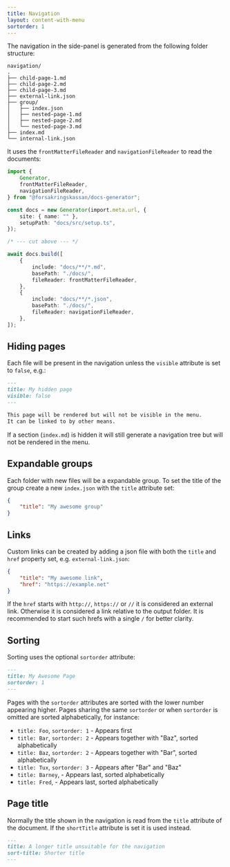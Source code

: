 ```yaml
---
title: Navigation
layout: content-with-menu
sortorder: 1
---
```


The navigation in the side-panel is generated from the following folder structure:

```
navigation/
.
├── child-page-1.md
├── child-page-2.md
├── child-page-3.md
├── external-link.json
├── group/
│   ├── index.json
│   ├── nested-page-1.md
│   ├── nested-page-2.md
│   └── nested-page-3.md
├── index.md
└── internal-link.json
```

It uses the `frontMatterFileReader` and `navigationFileReader` to read the documents:

```ts
import {
    Generator,
    frontMatterFileReader,
    navigationFileReader,
} from "@forsakringskassan/docs-generator";

const docs = new Generator(import.meta.url, {
    site: { name: "" },
    setupPath: "docs/src/setup.ts",
});

/* --- cut above --- */

await docs.build([
    {
        include: "docs/**/*.md",
        basePath: "./docs/",
        fileReader: frontMatterFileReader,
    },
    {
        include: "docs/**/*.json",
        basePath: "./docs/",
        fileReader: navigationFileReader,
    },
]);
```

## Hiding pages

Each file will be present in the navigation unless the `visible` attribute is set to `false`, e.g.:

```md
---
title: My hidden page
visible: false
---

This page will be rendered but will not be visible in the menu.
It can be linked to by other means.
```

If a section (`index.md`) is hidden it will still generate a navigation tree but will not be rendered in the menu.

## Expandable groups

Each folder with new files will be a expandable group.
To set the title of the group create a new `index.json` with the `title` attribute set:

```json
{
    "title": "My awesome group"
}
```

## Links

Custom links can be created by adding a json file with both the `title` and `href` property set, e.g. `external-link.json`:

```json
{
    "title": "My awesome link",
    "href": "https://example.net"
}
```

If the `href` starts with `http://`, `https://` or `//` it is considered an external link.
Otherwise it is considered a link relative to the output folder.
It is recommended to start such hrefs with a single `/` for better clarity.

## Sorting

Sorting uses the optional `sortorder` attribute:

```md
---
title: My Awesome Page
sortorder: 1
---
```

Pages with the `sortorder` attributes are sorted with the lower number appearing higher.
Pages sharing the same `sortorder` or when `sortorder` is omitted are sorted alphabetically, for instance:

- `title: Foo`, `sortorder: 1` - Appears first
- `title: Bar`, `sortorder: 2` - Appears together with "Baz", sorted alphabetically
- `title: Baz`, `sortorder: 2` - Appears together with "Bar", sorted alphabetically
- `title: Tux`, `sortorder: 3` - Appears after "Bar" and "Baz"
- `title: Barney`, - Appears last, sorted alphabetically
- `title: Fred`, - Appears last, sorted alphabetically

## Page title

Normally the title shown in the navigation is read from the `title` attribute of the document.
If the `shortTitle` attribute is set it is used instead.

```md
---
title: A longer title unsuitable for the navigation
sort-title: Shorter title
---
```
